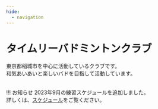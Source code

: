 ```yaml
---
hide:
  - navigation
---
```

# タイムリーバドミントンクラブ
東京都稲城市を中心に活動しているクラブです。  
和気あいあいと楽しいバドを目指して活動しています。  
</br>

!!! お知らせ
    2023年9月の練習スケジュールを追加しました。  
    詳しくは、[スケジュール](./schedule.md)をご覧ください。